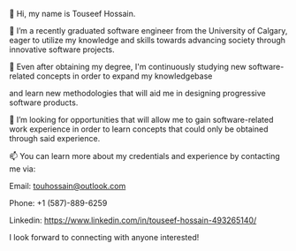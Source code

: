 👋 Hi, my name is Touseef Hossain. 

👀 I’m a recently graduated software engineer from the University of Calgary, eager to utilize my knowledge and skills towards advancing society through innovative software projects.

🌱 Even after obtaining my degree, I'm continuously studying new software-related concepts in order to expand my knowledgebase

and learn new methodologies that will aid me in designing progressive software products.

💞️ I’m looking for opportunities that will allow me to gain software-related work experience in order to learn concepts that could only be obtained through said experience.

📫 You can learn more about my credentials and experience by contacting me via:

Email: touhossain@outlook.com

Phone: +1 (587)-889-6259

Linkedin: https://www.linkedin.com/in/touseef-hossain-493265140/

I look forward to connecting with anyone interested!

<!---
toastyho/toastyho is a ✨ special ✨ repository because its `README.md` (this file) appears on your GitHub profile.
You can click the Preview link to take a look at your changes.
--->
